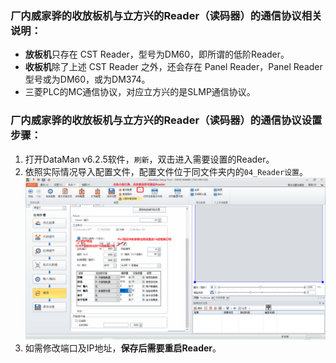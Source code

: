 ### 厂内威家骅的收放板机与立方兴的Reader（读码器）的**通信协议相关说明**：  
- **放板机**只存在 CST Reader，型号为DM60，即所谓的低阶Reader。  
- **收板机**除了上述 CST Reader 之外，还会存在 Panel Reader，Panel Reader 型号或为DM60，或为DM374。  
- 三菱PLC的MC通信协议，对应立方兴的是SLMP通信协议。  
### 厂内威家骅的收放板机与立方兴的Reader（读码器）的**通信协议设置步骤**：  
1. 打开DataMan v6.2.5软件，`刷新`，双击进入需要设置的Reader。  
2. 依照实际情况导入配置文件，配置文件位于同文件夹内的`04_Reader设置`。 
![Reader重启](images/Reader重启.png)
3. 如需修改端口及IP地址，**保存后需要重启Reader**。  